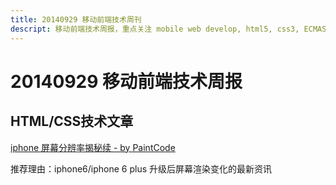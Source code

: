 ```yaml
---
title: 20140929 移动前端技术周刊
descript: 移动前端技术周报，重点关注 mobile web develop, html5, css3, ECMAScript 6, node.js 等前沿技术。
---
```


# 20140929 移动前端技术周报

## HTML/CSS技术文章

[iphone 屏幕分辨率揭秘续 - by PaintCode](http://www.paintcodeapp.com/news/ultimate-guide-to-iphone-resolutions)

推荐理由：iphone6/iphone 6 plus 升级后屏幕渲染变化的最新资讯
